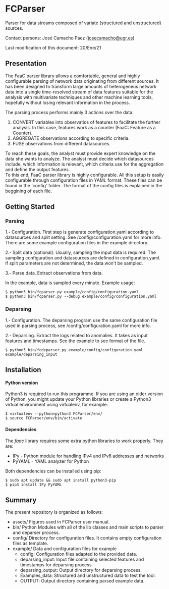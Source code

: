
# FCParser

Parser for data streams composed of variate (structured and unstructured) sources.

Contact persons: José Camacho Páez (josecamacho@ugr.es)

Last modification of this document: 20/Ene/21


## Presentation

The FaaC parser library allows a comfortable, general and highly configurable parsing
of network data originating from different sources. It has been designed to transform
large amounts of heterogeneus network data into a single time-resolved stream of data
features suitable for the analysis with multivariate techniques and other machine 
learning tools, hopefully without losing relevant information in the process.

The parsing process performs mainly 3 actions over the data:

1. CONVERT variables into observatios of features to facilitate the further analysis. In this case, features work as a counter (FaaC: Feature as a Counter).
2. AGGREGATE observations according to specific criteria.
3. FUSE observations from different datasources.
   
To reach these goals, the analyst must provide expert knowledge on the data she wants
to analyze. The analyst must decide which datasources include, which information is
relevant, which criteria use for the aggregation and define the output features.  
To this end, FaaC parser library is highly configurable. All this setup is easily configurable
through configuration files in YAML format. These files can be found in the 'config'
folder. The format of the config files is explained in the beggining of each file.

																						
## Getting Started
														
### Parsing

1.- Configuration. First step is generate configuration.yaml according to datasources and 
split setting. See /config/configuration.yaml for more info. There are some example configuration 
files in the example directory.

2.- Split data (optional). Usually, sampling the input data is required.
The sampling configuration and datasources are defined in configuration.yaml. 
If split parameters are not determined, the data won't be sampled.

3.- Parse data. Extract observations from data.

In the example, data is sampled every minute. Example usage:

	$ python3 bin/fcparser.py example/config/configuration.yaml
	$ python3 bin/fcparser.py --debug example/config/configuration.yaml

### Deparsing

1.- Configuration. The deparsing program use the same configuration file used in parsing 
process, see /config/configuration.yaml for more info.

2.- Deparsing. Extract the logs related to anomalies. It takes as input features and timestamps.
See the example to see format of the file.

	$ python3 bin/fcdeparser.py example/config/configuration.yaml example/deparsing_input 


## Installation

#### Python version

Python3 is required to run this programme.
If you are using an older version of Python, you might update your Python libraries or
create a Python3 virtual environment using virtualenv, for example:

	$ virtualenv --python=python3 FCParser/env/
	$ source FCParser/env/bin/activate 

#### Dependencies

The *faac* library requires some extra python libraries to work properly. They are:

- IPy - Python module for handling IPv4 and IPv6 addresses and networks
- PyYAML - YAML analyzer for Python

Both dependencies can be installed using pip:

	$ sudo apt update && sudo apt install python3-pip
	$ pip3 install IPy PyYAML 


## Summary

The present repository is organized as follows:

- assets/			Figures used in FCParser user manual.
- bin/				Python Modules with all of the lib classes and main scripts to parser and deparser process.
- config/			Directory for configuration files. It contains empty configuration files as template.
- example/			Data and configuration files for example
	- config:			Configuration files adapted to the provided data.
	- deparsing_input:	  	Input file containing selected features and timestamps for deparsing process.
	- deparsing_output:	  	Output directory for deparsing process.
	- Examples_data:      		Structured and unstructured data to test the tool.
	- OUTPUT:			Output directory containing parsed example data.

